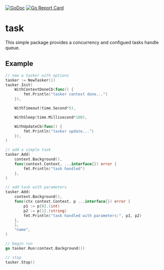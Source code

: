 [![GoDoc](https://godoc.org/github.com/hellodudu/task?status.svg)](https://godoc.org/github.com/hellodudu/task)
[![Go Report Card](https://goreportcard.com/badge/github.com/hellodudu/task)](https://goreportcard.com/report/github.com/hellodudu/task)

# task
This simple package provides a concurrency and configued tasks handle queue.

## Example

```go
// new a tasker with options
tasker := NewTasker(1)
tasker.Init(
    WithContextDoneCb(func() {
        fmt.Println("tasker context done...")
    }),

    WithTimeout(time.Second*5),

    WithSleep(time.Millisecond*100),

    WithUpdateCb(func() {
        fmt.Println("tasker update...")
    }),
)

// add a simple task
tasker.Add(
    context.Background(),
    func(context.Context, ...interface{}) error {
        fmt.Println("task handled")
    },
)

// add task with parameters
tasker.Add(
    context.Background(),
    func(ctx context.Context, p ...interface{}) error {
        p1 := p[0].(int)
        p2 := p[1].(string)
        fmt.Println("task handled with parameters:", p1, p2)
    },
    1,
    "name",
)

// begin run
go tasker.Run(context.Background())

// stop
tasker.Stop()
```
